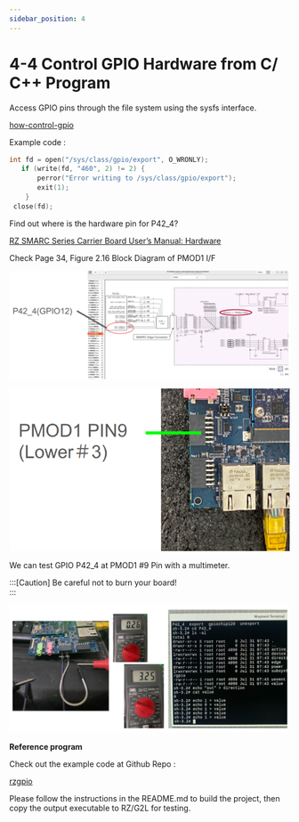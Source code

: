```yaml
---
sidebar_position: 4
---
```

# 4-4 Control GPIO Hardware from C/ C++ Program

Access GPIO pins through the file system using the sysfs interface.

[how-control-gpio](https://www.ics.com/blog/how-control-gpio-hardware-c-or-c)

Example code :

```cpp
int fd = open("/sys/class/gpio/export", O_WRONLY);
   if (write(fd, "460", 2) != 2) {
       perror("Error writing to /sys/class/gpio/export");
       exit(1);
    }
 close(fd);
```

Find out where is the hardware pin for P42_4?

[RZ SMARC Series Carrier Board User’s Manual: Hardware](https://www.renesas.com/en/document/mat/rz-smarc-series-carrier-board-users-manual-hardware?r=1518686)

Check Page 34, Figure 2.16 Block Diagram of PMOD1 I/F

![GPIO_02](./image/GPIO_02.png)

![GPIO_03](./image/GPIO_03.png)

We can test GPIO P42_4 at PMOD1 #9 Pin with a multimeter.

:::[Caution]
Be careful not to burn your board!  
:::

![GPIO_04](./image/GPIO_04.png)

**Reference program**  

Check out the example code at Github Repo :

[rzgpio](https://github.com/yourskc/rzgpio.git)

Please follow the instructions in the README.md to build the project, then copy the output executable to RZ/G2L for testing.  
